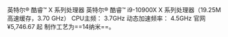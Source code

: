 英特尔® 酷睿™ X 系列处理器
英特尔® 酷睿™ i9-10900X X 系列处理器（19.25M 高速缓存，3.70 GHz）
CPU主频： 3.7GHz
动态加速频率： 4.5GHz
官网 ¥5,746.67 起
制作工艺为==14纳米==。